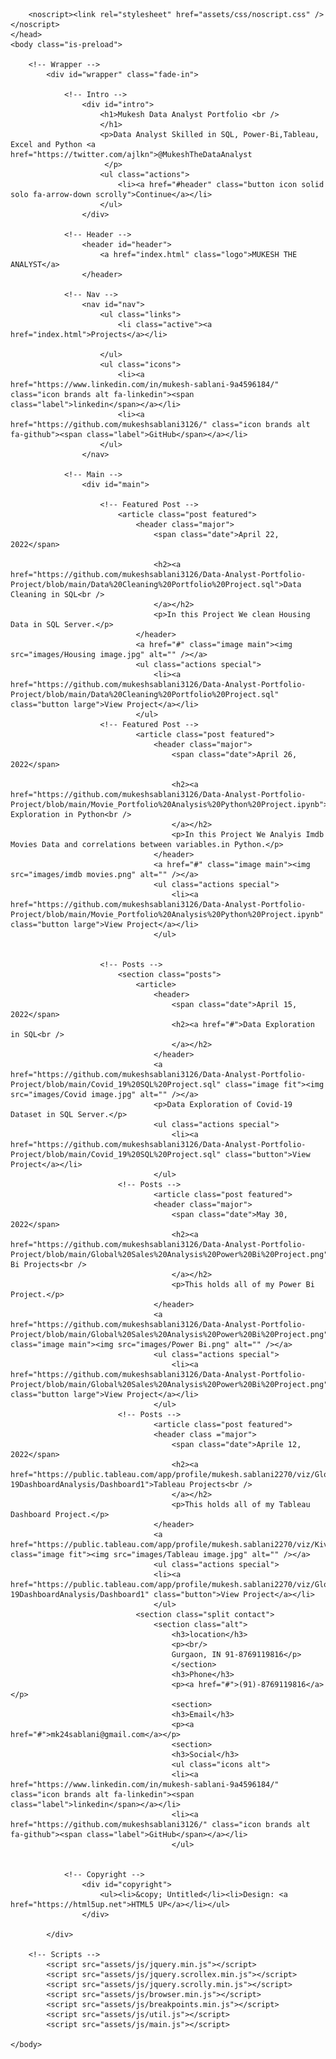 <!DOCTYPE HTML>
<!--
	Massively by HTML5 UP
	html5up.net | @ajlkn
	Free for personal and commercial use under the CCA 3.0 license (html5up.net/license)
-->
<html>
	<head>
		<title>Massively by HTML5 UP</title>
		<meta charset="utf-8" />
		<meta name="viewport" content="width=device-width, initial-scale=1, user-scalable=no" />
		<link rel="stylesheet" href="assets/css/main.css" />

		<noscript><link rel="stylesheet" href="assets/css/noscript.css" /></noscript>
	</head>
	<body class="is-preload">

		<!-- Wrapper -->
			<div id="wrapper" class="fade-in">

				<!-- Intro -->
					<div id="intro">
						<h1>Mukesh Data Analyst Portfolio <br />
						</h1>
						<p>Data Analyst Skilled in SQL, Power-Bi,Tableau, Excel and Python <a href="https://twitter.com/ajlkn">@MukeshTheDataAnalyst
						 </p>
						<ul class="actions">
							<li><a href="#header" class="button icon solid solo fa-arrow-down scrolly">Continue</a></li>
						</ul>
					</div>

				<!-- Header -->
					<header id="header">
						<a href="index.html" class="logo">MUKESH THE ANALYST</a>
					</header>

				<!-- Nav -->
					<nav id="nav">
						<ul class="links">
							<li class="active"><a href="index.html">Projects</a></li>
							
						</ul>
						<ul class="icons">
							<li><a href="https://www.linkedin.com/in/mukesh-sablani-9a4596184/" class="icon brands alt fa-linkedin"><span class="label">linkedin</span></a></li>
							<li><a href="https://github.com/mukeshsablani3126/" class="icon brands alt fa-github"><span class="label">GitHub</span></a></li>
						</ul>
					</nav>

				<!-- Main -->
					<div id="main">

						<!-- Featured Post -->
							<article class="post featured">
								<header class="major">
									<span class="date">April 22, 2022</span>	
									
									<h2><a href="https://github.com/mukeshsablani3126/Data-Analyst-Portfolio-Project/blob/main/Data%20Cleaning%20Portfolio%20Project.sql">Data Cleaning in SQL<br />
									</a></h2>
									<p>In this Project We clean Housing  Data in SQL Server.</p>
								</header>
								<a href="#" class="image main"><img src="images/Housing image.jpg" alt="" /></a>
								<ul class="actions special">
									<li><a href="https://github.com/mukeshsablani3126/Data-Analyst-Portfolio-Project/blob/main/Data%20Cleaning%20Portfolio%20Project.sql" class="button large">View Project</a></li>
								</ul>
						<!-- Featured Post -->
								<article class="post featured">
									<header class="major">
										<span class="date">April 26, 2022</span>	
										
										<h2><a href="https://github.com/mukeshsablani3126/Data-Analyst-Portfolio-Project/blob/main/Movie_Portfolio%20Analysis%20Python%20Project.ipynb">Data Exploration in Python<br />
										</a></h2>
										<p>In this Project We Analyis Imdb Movies Data and correlations between variables.in Python.</p>
									</header>
									<a href="#" class="image main"><img src="images/imdb movies.png" alt="" /></a>
									<ul class="actions special">
										<li><a href="https://github.com/mukeshsablani3126/Data-Analyst-Portfolio-Project/blob/main/Movie_Portfolio%20Analysis%20Python%20Project.ipynb" class="button large">View Project</a></li>
									</ul>
							

						<!-- Posts -->
							<section class="posts">
								<article>
									<header>
										<span class="date">April 15, 2022</span>
										<h2><a href="#">Data Exploration in SQL<br />
										</a></h2>
									</header>
									<a href="https://github.com/mukeshsablani3126/Data-Analyst-Portfolio-Project/blob/main/Covid_19%20SQL%20Project.sql" class="image fit"><img src="images/Covid image.jpg" alt="" /></a>
									<p>Data Exploration of Covid-19 Dataset in SQL Server.</p>
									<ul class="actions special">
										<li><a href="https://github.com/mukeshsablani3126/Data-Analyst-Portfolio-Project/blob/main/Covid_19%20SQL%20Project.sql" class="button">View Project</a></li>
									</ul>
							<!-- Posts -->
									<article class="post featured">
									<header class="major">
										<span class="date">May 30, 2022</span>	
										<h2><a href="https://github.com/mukeshsablani3126/Data-Analyst-Portfolio-Project/blob/main/Global%20Sales%20Analysis%20Power%20Bi%20Project.png">Power Bi Projects<br />
										</a></h2>
										<p>This holds all of my Power Bi Project.</p>
									</header>
									<a href="https://github.com/mukeshsablani3126/Data-Analyst-Portfolio-Project/blob/main/Global%20Sales%20Analysis%20Power%20Bi%20Project.png" class="image main"><img src="images/Power Bi.png" alt="" /></a>
									<ul class="actions special">
										<li><a href="https://github.com/mukeshsablani3126/Data-Analyst-Portfolio-Project/blob/main/Global%20Sales%20Analysis%20Power%20Bi%20Project.png" class="button large">View Project</a></li>
									</ul>
						    <!-- Posts -->
									<article class="post featured">
									<header class ="major">
										<span class="date">Aprile 12, 2022</span>
										<h2><a href="https://public.tableau.com/app/profile/mukesh.sablani2270/viz/GlobalCovid-19DashboardAnalysis/Dashboard1">Tableau Projects<br />	
										</a></h2>
										<p>This holds all of my Tableau Dashboard Project.</p>
									</header>
									<a href="https://public.tableau.com/app/profile/mukesh.sablani2270/viz/Kiva_loanproject/Dashboard1" class="image fit"><img src="images/Tableau image.jpg" alt="" /></a>
									<ul class="actions special">
									<li><a href="https://public.tableau.com/app/profile/mukesh.sablani2270/viz/GlobalCovid-19DashboardAnalysis/Dashboard1" class="button">View Project</a></li>
									</ul>
								<section class="split contact">
									<section class="alt">
										<h3>location</h3>
										<p><br/>
										Gurgaon, IN 91-8769119816</p>
										</section>
										<h3>Phone</h3>
										<p><a href="#">(91)-8769119816</a></p>
										<section>
										<h3>Email</h3>
										<p><a href="#">mk24sablani@gmail.com</a></p>
										<section>
										<h3>Social</h3>
										<ul class="icons alt">
										<li><a href="https://www.linkedin.com/in/mukesh-sablani-9a4596184/" class="icon brands alt fa-linkedin"><span class="label">linkedin</span></a></li>
										<li><a href="https://github.com/mukeshsablani3126/" class="icon brands alt fa-github"><span class="label">GitHub</span></a></li>
										</ul>
							

				<!-- Copyright -->
					<div id="copyright">
						<ul><li>&copy; Untitled</li><li>Design: <a href="https://html5up.net">HTML5 UP</a></li></ul>
					</div>

			</div>

		<!-- Scripts -->
			<script src="assets/js/jquery.min.js"></script>
			<script src="assets/js/jquery.scrollex.min.js"></script>
			<script src="assets/js/jquery.scrolly.min.js"></script>
			<script src="assets/js/browser.min.js"></script>
			<script src="assets/js/breakpoints.min.js"></script>
			<script src="assets/js/util.js"></script>
			<script src="assets/js/main.js"></script>

	</body>
</html>
